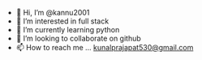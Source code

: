 - 👋 Hi, I’m @kannu2001
- 👀 I’m interested in full stack 
- 🌱 I’m currently learning python 
- 💞️ I’m looking to collaborate on github
- 📫 How to reach me ... kunalprajapat530@gmail.com

<!---
kannu2001/kannu2001 is a ✨ special ✨ repository because its `README.md` (this file) appears on your GitHub profile.
You can click the Preview link to take a look at your changes.
--->
